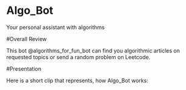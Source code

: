 # Algo_Bot
Your personal assistant with algorithms

#Overall Review

This bot @algorithms_for_fun_bot can find you algorithmic articles on requested topics or send a random problem on Leetcode.

#Presentation

Here is a short clip that represents, how Algo_Bot works:

